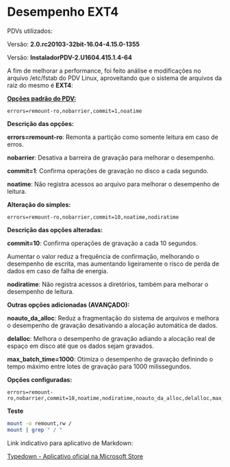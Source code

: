 # Desempenho EXT4



PDVs utilizados:



Versão: **2.0.rc20103-32bit-16.04-4.15.0-1355**

Versão: **InstaladorPDV-2.U1604.415.1.4-64**



A fim de melhorar a performance, foi feito análise e modificações no arquivo /etc/fstab do PDV Linux, aproveitando que o sistema de arquivos da raiz do mesmo é **EXT4**:



**<u>Opções padrão do PDV:</u>**



```shell
errors=remount-ro,nobarrier,commit=1,noatime
```



**Descrição das opções:**



**errors=remount-ro**: Remonta a partição como somente leitura em caso de erros.

**nobarrier**: Desativa a barreira de gravação para melhorar o desempenho.

**commit=1**: Confirma operações de gravação no disco a cada segundo.

**noatime**: Não registra acessos ao arquivo para melhorar o desempenho de leitura.



**Alteração do simples:**



```shell
errors=remount-ro,nobarrier,commit=10,noatime,nodiratime
```



**Descrição das opções alteradas:**



**commit=10**: Confirma operações de gravação a cada 10 segundos.

Aumentar o valor reduz a frequência de confirmação, melhorando o desempenho de escrita, mas aumentando ligeiramente o risco de perda de dados em caso de falha de energia.

**nodiratime**: Não registra acessos a diretórios, também para melhorar o desempenho de leitura.  



**Outras opções adicionadas (AVANÇADO):**



**noauto_da_alloc**: Reduz a fragmentação do sistema de arquivos e melhora o desempenho de gravação desativando a alocação automática de dados.

**delalloc**: Melhora o desempenho de gravação adiando a alocação real de espaço em disco até que os dados sejam gravados.

**max_batch_time=1000**: Otimiza o desempenho de gravação definindo o tempo máximo entre lotes de gravação para 1000 milissegundos.



**Opções configuradas:**



```shell
errors=remount-ro,nobarrier,commit=10,noatime,nodiratime,noauto_da_alloc,delalloc,max_batch_time=1000
```



**Teste**



```bash
mount -o remount,rw /
mount | grep " / "
```



Link indicativo para aplicativo de Markdown:

[Typedown - Aplicativo oficial na Microsoft Store](https://apps.microsoft.com/detail/9p8tcw4h2hb4?hl=pt-br&gl=BR)
